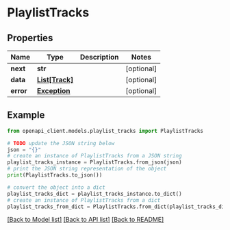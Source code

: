 # PlaylistTracks


## Properties

Name | Type | Description | Notes
------------ | ------------- | ------------- | -------------
**next** | **str** |  | [optional] 
**data** | [**List[Track]**](Track.md) |  | [optional] 
**error** | [**Exception**](Exception.md) |  | [optional] 

## Example

```python
from openapi_client.models.playlist_tracks import PlaylistTracks

# TODO update the JSON string below
json = "{}"
# create an instance of PlaylistTracks from a JSON string
playlist_tracks_instance = PlaylistTracks.from_json(json)
# print the JSON string representation of the object
print(PlaylistTracks.to_json())

# convert the object into a dict
playlist_tracks_dict = playlist_tracks_instance.to_dict()
# create an instance of PlaylistTracks from a dict
playlist_tracks_from_dict = PlaylistTracks.from_dict(playlist_tracks_dict)
```
[[Back to Model list]](../README.md#documentation-for-models) [[Back to API list]](../README.md#documentation-for-api-endpoints) [[Back to README]](../README.md)


